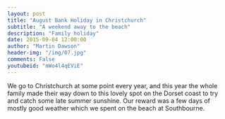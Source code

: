 ```yaml
---
layout: post
title: "August Bank Holiday in Christchurch"
subtitle: "A weekend away to the beach"
description: "Family holiday"
date: 2015-09-04 12:00:00
author: "Martin Dawson"
header-img: "/img/07.jpg"
comments: False
youtubeid: "nWo4l4qEViE"
---
```

We go to Christchurch at some point every year, and this year the whole family made their way down to this lovely spot on the Dorset coast to try and catch some late summer sunshine. Our reward was a few days of mostly good weather which we spent on the beach at Southbourne.
